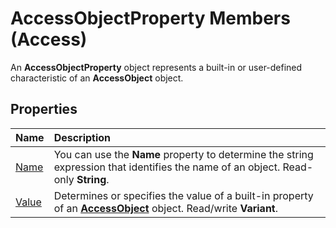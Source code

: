 
# AccessObjectProperty Members (Access)
An  **AccessObjectProperty** object represents a built-in or user-defined characteristic of an **AccessObject** object.

## Properties



|**Name**|**Description**|
|:-----|:-----|
| [Name](07bce88c-dd31-b2d1-3fb2-c1db09c73aa8.md)|You can use the  **Name** property to determine the string expression that identifies the name of an object. Read-only **String**.|
| [Value](6c1dde37-814f-f3e8-8afb-b5ac5018b2d3.md)|Determines or specifies the value of a built-in property of an  **[AccessObject](8a770b33-5bff-120a-6707-ca214ee5ced3.md)** object. Read/write  **Variant**.|
